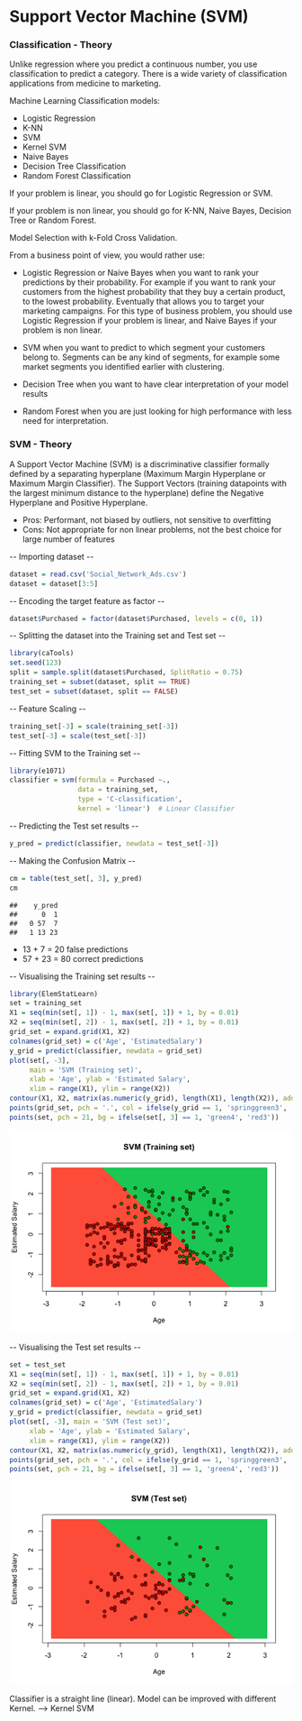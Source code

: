# Support Vector Machine (SVM)



### Classification - Theory
Unlike regression where you predict a continuous number, you use classification to predict a category. There is a wide variety of classification applications from medicine to marketing.

Machine Learning Classification models:

* Logistic Regression
* K-NN
* SVM
* Kernel SVM
* Naive Bayes
* Decision Tree Classification
* Random Forest Classification

If your problem is linear, you should go for Logistic Regression or SVM.

If your problem is non linear, you should go for K-NN, Naive Bayes, Decision Tree or Random Forest. 

Model Selection with k-Fold Cross Validation.

From a business point of view, you would rather use:

* Logistic Regression or Naive Bayes when you want to rank your predictions by their probability. For example if you want to rank your customers from the highest probability that they buy a certain product, to the lowest probability. Eventually that allows you to target your marketing campaigns. For this type of business problem, you should use Logistic Regression if your problem is linear, and Naive Bayes if your problem is non linear.

* SVM when you want to predict to which segment your customers belong to. Segments can be any kind of segments, for example some market segments you identified earlier with clustering.

* Decision Tree when you want to have clear interpretation of your model results

* Random Forest when you are just looking for high performance with less need for interpretation.

### SVM - Theory
A Support Vector Machine (SVM) is a discriminative classifier formally defined by a separating hyperplane (Maximum Margin Hyperplane or Maximum Margin Classifier). 
The Support Vectors (training datapoints with the largest minimum distance to the hyperplane) define the Negative Hyperplane and Positive Hyperplane.

* Pros: Performant, not biased by outliers, not sensitive to overfitting
* Cons: Not appropriate for non linear problems, not the best choice for large number of features

-- Importing dataset -- 

```r
dataset = read.csv('Social_Network_Ads.csv')
dataset = dataset[3:5]
```

-- Encoding the target feature as factor -- 

```r
dataset$Purchased = factor(dataset$Purchased, levels = c(0, 1))
```

-- Splitting the dataset into the Training set and Test set -- 

```r
library(caTools)
set.seed(123)
split = sample.split(dataset$Purchased, SplitRatio = 0.75)
training_set = subset(dataset, split == TRUE)
test_set = subset(dataset, split == FALSE)
```

-- Feature Scaling -- 

```r
training_set[-3] = scale(training_set[-3])
test_set[-3] = scale(test_set[-3])
```

-- Fitting SVM to the Training set -- 

```r
library(e1071)
classifier = svm(formula = Purchased ~.,
                 data = training_set,
                 type = 'C-classification',
                 kernel = 'linear')  # Linear Classifier
```

-- Predicting the Test set results -- 

```r
y_pred = predict(classifier, newdata = test_set[-3])
```

-- Making the Confusion Matrix -- 

```r
cm = table(test_set[, 3], y_pred)
cm
```

```
##    y_pred
##      0  1
##   0 57  7
##   1 13 23
```

* 13 + 7 = 20 false predictions
* 57 + 23 = 80 correct predictions

-- Visualising the Training set results -- 

```r
library(ElemStatLearn)
set = training_set
X1 = seq(min(set[, 1]) - 1, max(set[, 1]) + 1, by = 0.01)
X2 = seq(min(set[, 2]) - 1, max(set[, 2]) + 1, by = 0.01)
grid_set = expand.grid(X1, X2)
colnames(grid_set) = c('Age', 'EstimatedSalary')
y_grid = predict(classifier, newdata = grid_set)
plot(set[, -3],
     main = 'SVM (Training set)',
     xlab = 'Age', ylab = 'Estimated Salary',
     xlim = range(X1), ylim = range(X2))
contour(X1, X2, matrix(as.numeric(y_grid), length(X1), length(X2)), add = TRUE)
points(grid_set, pch = '.', col = ifelse(y_grid == 1, 'springgreen3', 'tomato'))
points(set, pch = 21, bg = ifelse(set[, 3] == 1, 'green4', 'red3'))
```

![](SVM_files/figure-html/unnamed-chunk-8-1.png)<!-- -->

-- Visualising the Test set results -- 

```r
set = test_set
X1 = seq(min(set[, 1]) - 1, max(set[, 1]) + 1, by = 0.01)
X2 = seq(min(set[, 2]) - 1, max(set[, 2]) + 1, by = 0.01)
grid_set = expand.grid(X1, X2)
colnames(grid_set) = c('Age', 'EstimatedSalary')
y_grid = predict(classifier, newdata = grid_set)
plot(set[, -3], main = 'SVM (Test set)',
     xlab = 'Age', ylab = 'Estimated Salary',
     xlim = range(X1), ylim = range(X2))
contour(X1, X2, matrix(as.numeric(y_grid), length(X1), length(X2)), add = TRUE)
points(grid_set, pch = '.', col = ifelse(y_grid == 1, 'springgreen3', 'tomato'))
points(set, pch = 21, bg = ifelse(set[, 3] == 1, 'green4', 'red3'))
```

![](SVM_files/figure-html/unnamed-chunk-9-1.png)<!-- -->

Classifier is a straight line (linear). Model can be improved with different Kernel. --> Kernel SVM
